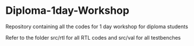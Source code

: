 # Diploma-1day-Workshop
Repository containing all the codes for 1 day workshop for diploma students

Refer to the folder src/rtl for all RTL codes and src/val for all testbenches
